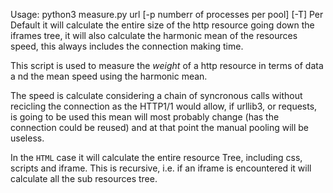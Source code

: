Usage:
python3 measure.py url [-p numberr of processes per pool] [-T]
Per Default it will calculate the entire size of the http resource going 
down the iframes tree, it will also calculate
the harmonic mean of the resources speed, this always includes the connection making time.

This script is used to measure the *weight* of a http resource in terms of data a
nd the mean speed using the harmonic mean.

The speed is calculate considering a chain of syncronous calls 
without recicling the connection as the HTTP1/1 would allow,
if urllib3, or requests, is going to be used this mean 
will most probably change (has the connection could be reused) and at that point
the manual pooling will be useless.

In the `HTML` case it will calculate the entire resource Tree, including css, scripts and iframe. 
This is recursive, i.e. if an iframe is encountered it will calculate all the sub resources tree.

